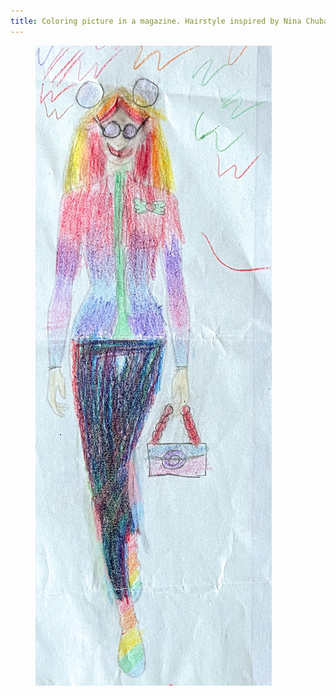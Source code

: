 ```yaml
---
title: Coloring picture in a magazine. Hairstyle inspired by Nina Chuba.
---
```

<figure>
<img src="/img/emil-drawing/IMG_7076.jpg">
</figure>

